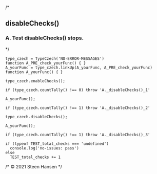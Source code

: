 
/*
## disableChecks()

### A. Test disableChecks() stops.
*/

    type_czech = TypeCzech('NO-ERROR-MESSAGES')
    function A_PRE_check_yourFunc() { }
    A_yourFunc = type_czech.linkUp(A_yourFunc, A_PRE_check_yourFunc) 
    function A_yourFunc() { }

    type_czech.enableChecks();

    if (type_czech.countTally() !== 0) throw 'A._disableChecks()_1'

    A_yourFunc();

    if (type_czech.countTally() !== 1) throw 'A._disableChecks()_2'

    type_czech.disableChecks();

    A_yourFunc();

    if (type_czech.countTally() !== 1) throw 'A._disableChecks()_3'

    if (typeof TEST_total_checks === 'undefined')
      console.log('no-issues: pass')
    else
      TEST_total_checks += 1

/* &copy; 2021 Steen Hansen */